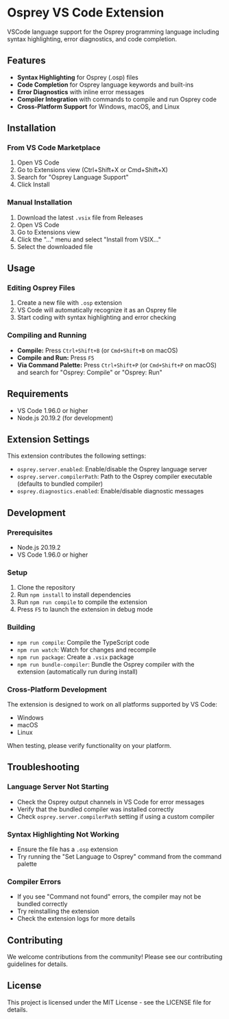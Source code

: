 # Osprey VS Code Extension

VSCode language support for the Osprey programming language including syntax highlighting, error diagnostics, and code completion.

## Features

- **Syntax Highlighting** for Osprey (.osp) files
- **Code Completion** for Osprey language keywords and built-ins
- **Error Diagnostics** with inline error messages
- **Compiler Integration** with commands to compile and run Osprey code
- **Cross-Platform Support** for Windows, macOS, and Linux

## Installation

### From VS Code Marketplace

1. Open VS Code
2. Go to Extensions view (Ctrl+Shift+X or Cmd+Shift+X)
3. Search for "Osprey Language Support"
4. Click Install

### Manual Installation

1. Download the latest `.vsix` file from Releases
2. Open VS Code
3. Go to Extensions view
4. Click the "..." menu and select "Install from VSIX..."
5. Select the downloaded file

## Usage

### Editing Osprey Files

1. Create a new file with `.osp` extension
2. VS Code will automatically recognize it as an Osprey file
3. Start coding with syntax highlighting and error checking

### Compiling and Running

- **Compile:** Press `Ctrl+Shift+B` (or `Cmd+Shift+B` on macOS)
- **Compile and Run:** Press `F5`
- **Via Command Palette:** Press `Ctrl+Shift+P` (or `Cmd+Shift+P` on macOS) and search for "Osprey: Compile" or "Osprey: Run"

## Requirements

- VS Code 1.96.0 or higher
- Node.js 20.19.2 (for development)

## Extension Settings

This extension contributes the following settings:

- `osprey.server.enabled`: Enable/disable the Osprey language server
- `osprey.server.compilerPath`: Path to the Osprey compiler executable (defaults to bundled compiler)
- `osprey.diagnostics.enabled`: Enable/disable diagnostic messages

## Development

### Prerequisites

- Node.js 20.19.2
- VS Code 1.96.0 or higher

### Setup

1. Clone the repository
2. Run `npm install` to install dependencies
3. Run `npm run compile` to compile the extension
4. Press `F5` to launch the extension in debug mode

### Building

- `npm run compile`: Compile the TypeScript code
- `npm run watch`: Watch for changes and recompile
- `npm run package`: Create a `.vsix` package
- `npm run bundle-compiler`: Bundle the Osprey compiler with the extension (automatically run during install)

### Cross-Platform Development

The extension is designed to work on all platforms supported by VS Code:
- Windows
- macOS
- Linux

When testing, please verify functionality on your platform.

## Troubleshooting

### Language Server Not Starting
- Check the Osprey output channels in VS Code for error messages
- Verify that the bundled compiler was installed correctly
- Check `osprey.server.compilerPath` setting if using a custom compiler

### Syntax Highlighting Not Working
- Ensure the file has a `.osp` extension
- Try running the "Set Language to Osprey" command from the command palette

### Compiler Errors
- If you see "Command not found" errors, the compiler may not be bundled correctly
- Try reinstalling the extension
- Check the extension logs for more details

## Contributing

We welcome contributions from the community! Please see our contributing guidelines for details.

## License

This project is licensed under the MIT License - see the LICENSE file for details.
